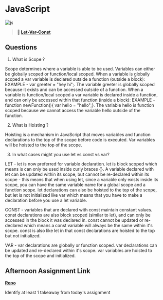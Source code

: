 # JavaScript

![js](https://bcw.blob.core.windows.net/public/img/courses/js.gif)

> **📖 [Let-Var-Const](https://codeworksacademy.com/fs-student-guide/resources/wk2/01-Let-Var-Const)**

## Questions

1. What is Scope ?

Scope determines where a variable is able to be used. Variables can either be globally scoped or function/local scoped. When a variable is globally scoped a var variable is declared outside a function (outside a block): EXAMPLE - var greeter = "hey hi";. The variable greeter is globally scoped because it exists and can be accessed outside of a function. When a variable is function/local scoped a var variable is declared inside a function, and can only be accessed within that function (inside a block): EXAMPLE - function newFunction(){ var hello = "hello";}. The variable hello is function scoped because we cannot access the variable hello outside of the function. 

2. What is Hoisting ?

Hoisting is a mechanism in JavaScript that moves variables and function declarations to the top of the scope before code is executed. Var variables will be hoisted to the top of the scope. 

3. In what cases might you use let vs const vs var?

LET - let is now preferred for variable declaration. let is block scoped which means is can only be used inside curly braces {}. A variable declared with let can be updated within its scope, but cannot be re-declared within its scope - this means that when using let, since a variable only exists inside its scope, you can have the same variable name for a global scope and a function scope. let declarations can also be hoisted to the top of the scope, but let is not initialized like var which means that you have to make a declaration before you use a let variable. 

CONST - variables that are declared with const maintain constant values. const declarations are also block scoped (similar to let), and can only be accessed in the block it was declared in. const cannot be updated or re-declared which means a const variable will always be the same within it's scope. const is also like let in that const declarations are hoisted to the top but not initialized. 

VAR - var declarations are globally or function scoped. var declarations can be updated and re-declared within it's scope. var variables are hoisted to the top of the scope and initialized. 

## Afternoon Assignment Link

**[Repo](https://github.com/savtemp/<ASSIGNMENT_REPO>)**

Identify at least 1 takeaway from today's assignment
